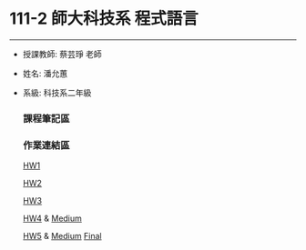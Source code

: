 # 111-2 師大科技系 程式語言
---
  * 授課教師: 蔡芸琤 老師
  * 姓名: 潘允蕙
  * 系級: 科技系二年級
      ### 課程筆記區
      ### 作業連結區
       [HW1](https://github.com/PYH1107/PL/blob/main/HW%201.ipynb) 
       
       [HW2](https://github.com/PYH1107/PL/blob/main/Untitled2.ipynb)
       
       [HW3](https://github.com/PYH1107/PL/blob/main/HW%203.ipynb)
      
       [HW4](https://github.com/PYH1107/PL/blob/main/HW%204.ipynb) & [Medium](https://medium.com/@maypan1107/%E6%9C%80%E8%BF%91%E6%9C%89%E7%94%9A%E9%BA%BC%E9%9B%BB%E5%BD%B1%E5%91%A2-7e51f7f5b07c)
       
       [HW5](https://github.com/PYH1107/PL/blob/main/HW%205.ipynb) & [Medium](https://medium.com/@maypan1107/%E6%96%B0%E8%81%9E%E6%96%87%E5%AD%97%E9%9B%B2-ft-chatgpt-ef342c3dd007)
       [Final](https://github.com/PYH1107/PL/tree/main/%E6%9C%9F%E6%9C%AB%E5%B0%88%E9%A1%8C)
